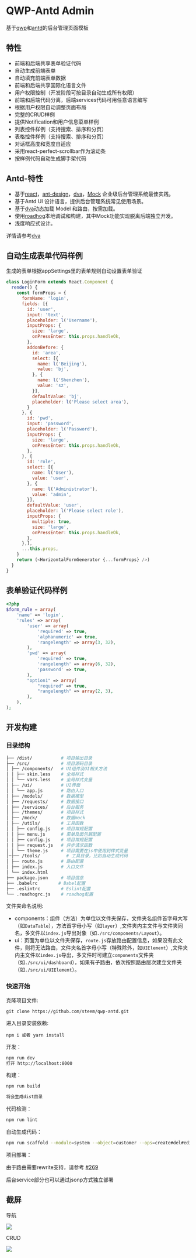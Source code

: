 # QWP-Antd Admin

基于[qwp](https://github.com/steem/qwp)和[antd](https://github.com/dvajs/dva)的后台管理页面模板

## 特性
-   前端和后端共享表单验证代码
-   自动生成前端表单
-   自动填充前端表单数据
-   前端和后端共享国际化语言文件
-   用户权限控制（开发阶段可按目录自动生成所有权限）
-   前端和后端代码分离，后端services代码可用任意语言编写
-   根据用户权限自动调整页面布局
-   完整的CRUD样例
-   提供Notification和用户信息菜单样例
-   列表控件样例（支持搜索、排序和分页）
-   表格控件样例（支持搜索、排序和分页）
-   对话框高度和宽度自适应
-   采用react-perfect-scrollbar作为滚动条
-   按样例代码自动生成脚手架代码

## Antd-特性

-   基于[react](https://github.com/facebook/react)，[ant-design](https://github.com/ant-design/ant-design)，[dva](https://github.com/dvajs/dva)，[Mock](https://github.com/nuysoft/Mock) 企业级后台管理系统最佳实践。
-   基于Antd UI 设计语言，提供后台管理系统常见使用场景。
-   基于[dva](https://github.com/dvajs/dva)动态加载 Model 和路由，按需加载。
-   使用[roadhog](https://github.com/sorrycc/roadhog)本地调试和构建，其中Mock功能实现脱离后端独立开发。
-   浅度响应式设计。

详情请参考[dva](https://github.com/dvajs/dva)

## 自动生成表单代码样例

生成的表单根据appSettings里的表单规则自动设置表单验证
``` javascript
class LoginForm extends React.Component {
  render() {
    const formProps = {
      formName: 'login',
      fields: [{
        id: 'user',
        input: 'text',
        placeholder: l('Username'),
        inputProps: {
          size: 'large',
          onPressEnter: this.props.handleOk,
        },
        addonBefore: {
          id: 'area',
          select: [{
            name: l('Beijing'),
            value: 'bj',
          }, {
            name: l('Shenzhen'),
            value: 'sz',
          }],
          defaultValue: 'bj',
          placeholder: l('Please select area'),
        }
      }, {
        id: 'pwd',
        input: 'password',
        placeholder: l('Password'),
        inputProps: {
          size: 'large',
          onPressEnter: this.props.handleOk,
        },
      }, {
        id: 'role',
        select: [{
          name: l('User'),
          value: 'user',
        }, {
          name: l('Administrator'),
          value: 'admin',
        }],
        defaultValue: 'user',
        placeholder: l('Please select role'),
        inputProps: {
          multiple: true,
          size: 'large',
          onPressEnter: this.props.handleOk,
        },
      },],
      ...this.props,
    }
    return (<HorizontalFormGenerator {...formProps} />)
  }
}
```

## 表单验证代码样例

``` php
<?php
$form_rule = array(
    'name' => 'login',
    'rules' => array(
        'user' => array(
            'required' => true,
            'alphanumeric' => true,
            'rangelength' => array(3, 32),
        ),
        'pwd' => array(
            'required' => true,
            'rangelength' => array(6, 32),
            'password' => true,
        ),
        "option1" => array(
            "required" => true,
            "rangelength" => array(2, 3),
        ),
    ),
);
```

## 开发构建

### 目录结构

```bash
├── /dist/           # 项目输出目录
├── /src/            # 项目源码目录
│ ├── /components/   # UI组件及UI相关方法
│ │ ├── skin.less    # 全局样式
│ │ └── vars.less    # 全局样式变量
│ ├── /ui/           # UI界面
│ │ └── app.js       # 路由入口
│ ├── /models/       # 数据模型
│ ├── /requests/     # 数据接口
│ ├── /services/     # 后台服务
│ ├── /themes/       # 项目样式
│ ├── /mock/         # 数据mock
│ ├── /utils/        # 工具函数
│ │ ├── config.js    # 项目常规配置
│ │ ├── menu.js      # 菜单及面包屑配置
│ │ ├── config.js    # 项目常规配置
│ │ ├── request.js   # 异步请求函数
│ │ └── theme.js     # 项目需要在js中使用到样式变量
│─├── /tools/          # 工具目录，比如自动生成代码
│ ├── route.js       # 路由配置
│ ├── index.js       # 入口文件
│ └── index.html     
├── package.json     # 项目信息
├── .babelrc        # Babel配置
├── .eslintrc        # Eslint配置
└── .roadhogrc.js    # roadhog配置
```

文件夹命名说明:

-   components：组件（方法）为单位以文件夹保存，文件夹名组件首字母大写（如`DataTable`），方法首字母小写（如`layer`）,文件夹内主文件与文件夹同名，多文件以`index.js`导出对象（如`./src/components/Layout`）。
-   ui：页面为单位以文件夹保存，`route.js`存放路由配置信息，如果没有此文件，则将无法路由，文件夹名首字母小写（特殊除外，如`UIElement`）,文件夹内主文件以`index.js`导出，多文件时可建立`components`文件夹（如`./src/ui/dashboard`），如果有子路由，依次按照路由层次建立文件夹（如`./src/ui/UIElement`）。

### 快速开始

克隆项目文件:

    git clone https://github.com/steem/qwp-antd.git

进入目录安装依赖:

    npm i 或者 yarn install

开发：

```bash
npm run dev
打开 http://localhost:8000
```

构建：

```bash
npm run build

将会生成dist目录
```

代码检测：

```bash
npm run lint
```

自动生成代码：
```bash
npm run scaffold --module=system --object=customer --ops=create#del#edit#list --model=on --request=on --org=catagory
```

项目部署：

由于路由需要rewrite支持，请参考
[#269](https://github.com/zuiidea/antd-admin/issues/269)

后台service部分也可以通过jsonp方式独立部署

## 截屏

导航

![](assets/navigation.gif)

CRUD

![](assets/crud.gif)
